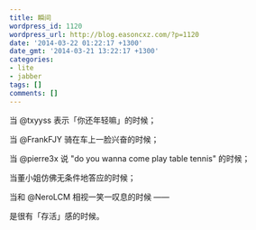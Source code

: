 ```yaml
---
title: 瞬间
wordpress_id: 1120
wordpress_url: http://blog.easoncxz.com/?p=1120
date: '2014-03-22 01:22:17 +1300'
date_gmt: '2014-03-21 13:22:17 +1300'
categories:
- lite
- jabber
tags: []
comments: []
---
```

<p>当 @txyyss 表示「你还年轻嘛」的时候；</p>
<p>当 @FrankFJY 骑在车上一脸兴奋的时候；</p>
<p>当 @pierre3x 说 "do you wanna come play table tennis" 的时候；</p>
<p>当董小姐仿佛无条件地答应的时候；</p>
<p>当和 @NeroLCM 相视一笑一叹息的时候 ——</p>
<p>是很有「存活」感的时候。</p>
